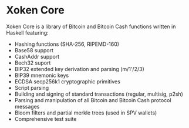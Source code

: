 # Xoken Core

Xoken Core is a library of Bitcoin and Bitcoin Cash functions written in Haskell featuring:

- Hashing functions (SHA-256, RIPEMD-160)
- Base58 support
- CashAddr support
- Bech32 suport
- BIP32 extended key derivation and parsing (m/1'/2/3)
- BIP39 mnemonic keys
- ECDSA secp256k1 cryptographic primitives
- Script parsing
- Building and signing of standard transactions (regular, multisig, p2sh)
- Parsing and manipulation of all Bitcoin and Bitcoin Cash protocol messages
- Bloom filters and partial merkle trees (used in SPV wallets)
- Comprehensive test suite
